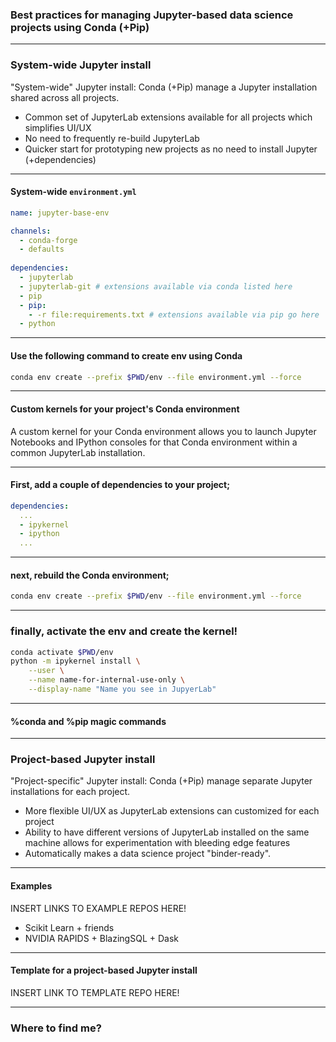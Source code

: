 ### Best practices for managing Jupyter-based data science projects using Conda (+Pip)

---

### System-wide Jupyter install

"System-wide" Jupyter install: Conda (+Pip) manage a Jupyter installation shared across all projects.

* Common set of JupyterLab extensions available for all projects which simplifies UI/UX
* No need to frequently re-build JupyterLab
* Quicker start for prototyping new projects as no need to install Jupyter (+dependencies)

---

#### System-wide `environment.yml`

```yaml
name: jupyter-base-env

channels:
  - conda-forge
  - defaults
  
dependencies:
  - jupyterlab
  - jupyterlab-git # extensions available via conda listed here
  - pip
  - pip:
    - -r file:requirements.txt # extensions available via pip go here
  - python
```
---

#### Use the following command to create env using Conda

```bash
conda env create --prefix $PWD/env --file environment.yml --force
```
---

#### Custom kernels for your project's Conda environment

A custom kernel for your Conda environment allows you to launch Jupyter Notebooks and IPython consoles for that Conda environment within a common JupyterLab installation.

---

#### First, add a couple of dependencies to your project;

```yaml
dependencies:
  ...
  - ipykernel
  - ipython
  ...
```
---

#### next, rebuild the Conda environment;

```bash
conda env create --prefix $PWD/env --file environment.yml --force
```
---

### finally, activate the env and create the kernel!

```bash
conda activate $PWD/env
python -m ipykernel install \
    --user \
    --name name-for-internal-use-only \
    --display-name "Name you see in JupyerLab"
```
---

#### %conda and %pip magic commands

---

### Project-based Jupyter install

"Project-specific" Jupyter install: Conda (+Pip) manage separate Jupyter installations for each project.

* More flexible UI/UX as JupyterLab extensions can customized for each project
* Ability to have different versions of JupyterLab installed on the same machine allows for experimentation with bleeding edge features
* Automatically makes a data science project "binder-ready". 

---

#### Examples

INSERT LINKS TO EXAMPLE REPOS HERE!

* Scikit Learn + friends
* NVIDIA RAPIDS + BlazingSQL + Dask

---

#### Template for a project-based Jupyter install

INSERT LINK TO TEMPLATE REPO HERE!

---

### Where to find me?
